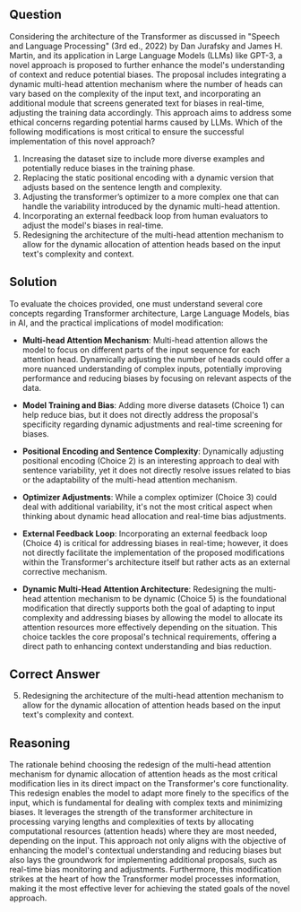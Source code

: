 ## Question

Considering the architecture of the Transformer as discussed in "Speech and Language Processing" (3rd ed., 2022) by Dan Jurafsky and James H. Martin, and its application in Large Language Models (LLMs) like GPT-3, a novel approach is proposed to further enhance the model's understanding of context and reduce potential biases. The proposal includes integrating a dynamic multi-head attention mechanism where the number of heads can vary based on the complexity of the input text, and incorporating an additional module that screens generated text for biases in real-time, adjusting the training data accordingly. This approach aims to address some ethical concerns regarding potential harms caused by LLMs. Which of the following modifications is most critical to ensure the successful implementation of this novel approach?

1. Increasing the dataset size to include more diverse examples and potentially reduce biases in the training phase.
2. Replacing the static positional encoding with a dynamic version that adjusts based on the sentence length and complexity.
3. Adjusting the transformer’s optimizer to a more complex one that can handle the variability introduced by the dynamic multi-head attention.
4. Incorporating an external feedback loop from human evaluators to adjust the model's biases in real-time.
5. Redesigning the architecture of the multi-head attention mechanism to allow for the dynamic allocation of attention heads based on the input text's complexity and context.

## Solution

To evaluate the choices provided, one must understand several core concepts regarding Transformer architecture, Large Language Models, bias in AI, and the practical implications of model modification:

- **Multi-head Attention Mechanism**: Multi-head attention allows the model to focus on different parts of the input sequence for each attention head. Dynamically adjusting the number of heads could offer a more nuanced understanding of complex inputs, potentially improving performance and reducing biases by focusing on relevant aspects of the data.

- **Model Training and Bias**: Adding more diverse datasets (Choice 1) can help reduce bias, but it does not directly address the proposal's specificity regarding dynamic adjustments and real-time screening for biases.

- **Positional Encoding and Sentence Complexity**: Dynamically adjusting positional encoding (Choice 2) is an interesting approach to deal with sentence variability, yet it does not directly resolve issues related to bias or the adaptability of the multi-head attention mechanism.

- **Optimizer Adjustments**: While a complex optimizer (Choice 3) could deal with additional variability, it's not the most critical aspect when thinking about dynamic head allocation and real-time bias adjustments.

- **External Feedback Loop**: Incorporating an external feedback loop (Choice 4) is critical for addressing biases in real-time; however, it does not directly facilitate the implementation of the proposed modifications within the Transformer's architecture itself but rather acts as an external corrective mechanism.

- **Dynamic Multi-Head Attention Architecture**: Redesigning the multi-head attention mechanism to be dynamic (Choice 5) is the foundational modification that directly supports both the goal of adapting to input complexity and addressing biases by allowing the model to allocate its attention resources more effectively depending on the situation. This choice tackles the core proposal's technical requirements, offering a direct path to enhancing context understanding and bias reduction.

## Correct Answer

5. Redesigning the architecture of the multi-head attention mechanism to allow for the dynamic allocation of attention heads based on the input text's complexity and context.

## Reasoning

The rationale behind choosing the redesign of the multi-head attention mechanism for dynamic allocation of attention heads as the most critical modification lies in its direct impact on the Transformer's core functionality. This redesign enables the model to adapt more finely to the specifics of the input, which is fundamental for dealing with complex texts and minimizing biases. It leverages the strength of the transformer architecture in processing varying lengths and complexities of texts by allocating computational resources (attention heads) where they are most needed, depending on the input. This approach not only aligns with the objective of enhancing the model's contextual understanding and reducing biases but also lays the groundwork for implementing additional proposals, such as real-time bias monitoring and adjustments. Furthermore, this modification strikes at the heart of how the Transformer model processes information, making it the most effective lever for achieving the stated goals of the novel approach.